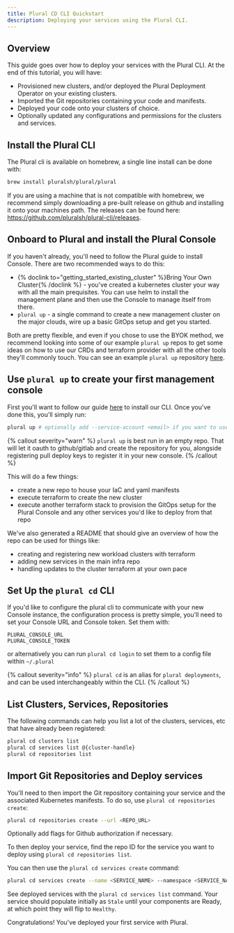 ```yaml
---
title: Plural CD CLI Quickstart
description: Deploying your services using the Plural CLI.
---
```


## Overview

This guide goes over how to deploy your services with the Plural CLI. At the end of this tutorial, you will have:

- Provisioned new clusters, and/or deployed the Plural Deployment Operator on your existing clusters.
- Imported the Git repositories containing your code and manifests.
- Deployed your code onto your clusters of choice.
- Optionally updated any configurations and permissions for the clusters and services.

## Install the Plural CLI

The Plural cli is available on homebrew, a single line install can be done with:

```sh
brew install pluralsh/plural/plural
```

If you are using a machine that is not compatible with homebrew, we recommend simply downloading a pre-built release on github and installing it onto your machines path. The releases can be found here: https://github.com/pluralsh/plural-cli/releases.

## Onboard to Plural and install the Plural Console

If you haven't already, you'll need to follow the Plural guide to install Console. There are two recommended ways to do this:

- {% doclink to="getting_started_existing_cluster" %}Bring Your Own Cluster{% /doclink %} - you've created a kubernetes cluster your way with all the main prequisites. You can use helm to install the management plane and then use the Console to manage itself from there.
- `plural up` - a single command to create a new management cluster on the major clouds, wire up a basic GitOps setup and get you started.

Both are pretty flexible, and even if you chose to use the BYOK method, we recommend looking into some of our example `plural up` repos to get some ideas on how to use our CRDs and terraform provider with all the other tools they'll commonly touch. You can see an example `plural up` repository [here](https://github.com/pluralsh/plural-up-demo).

## Use `plural up` to create your first management console

First you'll want to follow our guide [here](getting-started/cli-quickstart) to install our CLI. Once you've done this, you'll simply run:

```sh
plural up # optionally add --service-account <email> if you want to use a service account to group manage this console
```

{% callout severity="warn" %}
`plural up` is best run in an empty repo. That will let it oauth to github/gitlab and create the repository for you, alongside registering pull deploy keys to register it in your new console.
{% /callout %}

This will do a few things:

- create a new repo to house your IaC and yaml manifests
- execute terraform to create the new cluster
- execute another terraform stack to provision the GitOps setup for the Plural Console and any other services you'd like to deploy from that repo

We've also generated a README that should give an overview of how the repo can be used for things like:

- creating and registering new workload clusters with terraform
- adding new services in the main infra repo
- handling updates to the cluster terraform at your own pace

## Set Up the `plural cd` CLI

If you'd like to configure the plural cli to communicate with your new Console instance, the configuration process is pretty simple, you'll need to set your Console URL and Console token. Set them with:

```
PLURAL_CONSOLE_URL
PLURAL_CONSOLE_TOKEN
```

or alternatively you can run `plural cd login` to set them to a config file within `~/.plural`

{% callout severity="info" %}
`plural cd` is an alias for `plural deployments`, and can be used interchangeably within the CLI.
{% /callout %}

## List Clusters, Services, Repositories

The following commands can help you list a lot of the clusters, services, etc that have already been registered:

```sh
plural cd clusters list
plural cd services list @{cluster-handle}
plural cd repositories list
```

## Import Git Repositories and Deploy services

You'll need to then import the Git repository containing your service and the associated Kubernetes manifests. To do so, use `plural cd repositories create`:

```sh
plural cd repositories create --url <REPO_URL>
```

Optionally add flags for Github authorization if necessary.

To then deploy your service, find the repo ID for the service you want to deploy using `plural cd repositories list`.

You can then use the `plural cd services create` command:

```sh
plural cd services create --name <SERVICE_NAME> --namespace <SERVICE_NAMESPACE> --repo-id <REPO_ID> --git-ref <GIT_REF> --git-folder <GIT_FOLDER> CLUSTER_ID

```

See deployed services with the `plural cd services list` command. Your service should populate initially as `Stale` until your components are Ready, at which point they will flip to `Healthy`.

Congratulations! You've deployed your first service with Plural.
